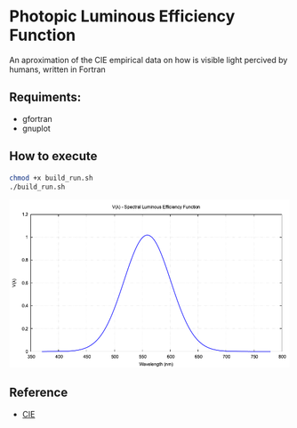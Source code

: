 # Photopic Luminous Efficiency Function

An aproximation of the CIE empirical data on how is visible light percived by humans, written in Fortran

## Requiments:

- gfortran
- gnuplot

## How to execute

```bash
chmod +x build_run.sh
./build_run.sh
```


<img src="v_lambda_plot.png">


## Reference
- [CIE](https://cie.co.at/datatable/cie-spectral-luminous-efficiency-photopic-vision)
